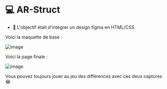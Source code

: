 # 💻 AR-Struct

- 🔭 L'objectif était d'intégrer un design figma en HTML/CSS

Voici la maquette de base : 

![image](https://github.com/AlAmine-dot/Dakar-Airways/assets/82777228/8513ba96-5dd5-40f0-ac8a-f9fc829ae357)

Voici la page finale : 

![image](https://github.com/AlAmine-dot/Dakar-Airways/assets/82777228/85fdddfa-145a-4ef2-af0d-f3fbf5fa18fc)

Vous pouvez toujours jouer au jeu des différences avec ces deux captures 😂
